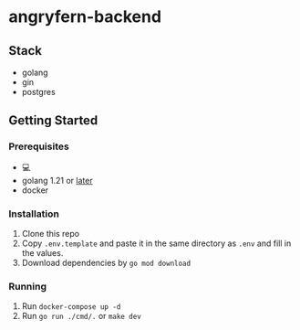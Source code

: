 # angryfern-backend

## Stack

- golang
- gin
- postgres

## Getting Started

### Prerequisites

- 💻
- golang 1.21 or [later](https://go.dev)
- docker

### Installation

1. Clone this repo
2. Copy `.env.template` and paste it in the same directory as `.env` and fill in the values.
3. Download dependencies by `go mod download`

### Running

1. Run `docker-compose up -d`
2. Run `go run ./cmd/.` or `make dev`
